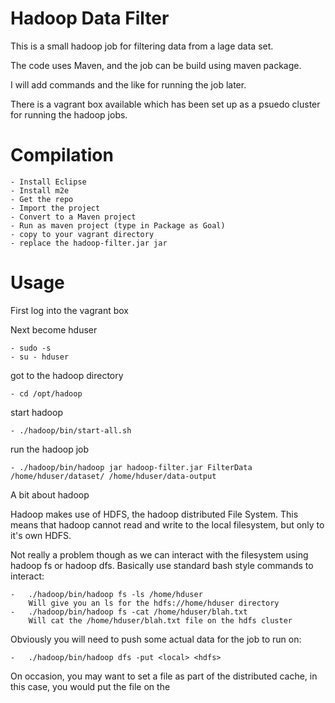 Hadoop Data Filter
==================

This is a small hadoop job for filtering data from a lage data set.

The code uses Maven, and the job can be build using maven package.

I will add commands and the like for running the job later.

There is a vagrant box available which has been set up as a 
psuedo cluster for running the hadoop jobs.

Compilation
===========

	- Install Eclipse
	- Install m2e
	- Get the repo
	- Import the project
	- Convert to a Maven project
	- Run as maven project (type in Package as Goal)
	- copy to your vagrant directory
	- replace the hadoop-filter.jar jar

Usage
=====

First log into the vagrant box

Next become hduser 

	- sudo -s
	- su - hduser

got to the hadoop directory

	- cd /opt/hadoop
	
start hadoop

	- ./hadoop/bin/start-all.sh

run the hadoop job

	- ./hadoop/bin/hadoop jar hadoop-filter.jar FilterData /home/hduser/dataset/ /home/hduser/data-output 
	
A bit about hadoop

Hadoop makes use of HDFS, the hadoop distributed File System. 
This means that hadoop cannot read and write to the local filesystem, but only to 
it's own HDFS.

Not really a problem though as we can interact with the filesystem using hadoop fs or 
hadoop dfs. Basically use standard bash style commands to interact:

	-	./hadoop/bin/hadoop fs -ls /home/hduser
		Will give you an ls for the hdfs://home/hduser directory
	-	./hadoop/bin/hadoop fs -cat /home/hduser/blah.txt
		Will cat the /home/hduser/blah.txt file on the hdfs cluster
		
Obviously you will need to push some actual data for the job to run on:

	-	./hadoop/bin/hadoop dfs -put <local> <hdfs>
	
On occasion, you may want to set a file as part of the distributed cache, in this case, 
you would put the file on the 

